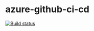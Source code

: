 # azure-github-ci-cd

[![Build status](https://ci.appveyor.com/api/projects/status/github/chsakell/azure-github-ci-cd?branch=develop&svg=true)](https://ci.appveyor.com/project/chsakell/azure-github-ci-cd/branch/master)

